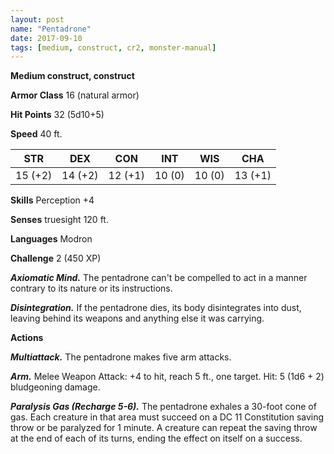 ```yaml
---
layout: post
name: "Pentadrone"
date: 2017-09-10
tags: [medium, construct, cr2, monster-manual]
---
```


**Medium construct, construct**

**Armor Class** 16 (natural armor)

**Hit Points** 32 (5d10+5)

**Speed** 40 ft.

|   STR   |   DEX   |   CON   |   INT   |   WIS   |   CHA   |
|:-----:|:-----:|:-----:|:-----:|:-----:|:-----:|
| 15 (+2) | 14 (+2) | 12 (+1) | 10 (0) | 10 (0) | 13 (+1) |

**Skills** Perception +4

**Senses** truesight 120 ft.

**Languages** Modron

**Challenge** 2 (450 XP)

***Axiomatic Mind.*** The pentadrone can't be compelled to act in a manner contrary to its nature or its instructions.

***Disintegration.*** If the pentadrone dies, its body disintegrates into dust, leaving behind its weapons and anything else it was carrying.

**Actions**

***Multiattack.*** The pentadrone makes five arm attacks.

***Arm.*** Melee Weapon Attack: +4 to hit, reach 5 ft., one target. Hit: 5 (1d6 + 2) bludgeoning damage.

***Paralysis Gas (Recharge 5-6).*** The pentadrone exhales a 30-foot cone of gas. Each creature in that area must succeed on a DC 11 Constitution saving throw or be paralyzed for 1 minute. A creature can repeat the saving throw at the end of each of its turns, ending the effect on itself on a success.

